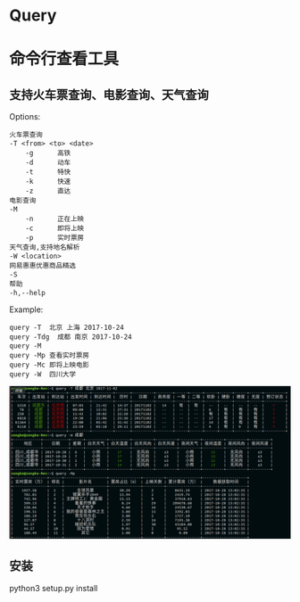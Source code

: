 # Query

命令行查看工具
======
支持火车票查询、电影查询、天气查询<br>
------
Options:
    
    火车票查询
    -T <from> <to> <date> 
        -g      高铁
        -d      动车
        -t      特快
        -k      快速
        -z      直达
    电影查询
    -M          
        -n      正在上映
        -c      即将上映
        -p      实时票房
    天气查询,支持地名解析
    -W <location>
    网易惠惠优惠商品精选
    -S 
    帮助
    -h,--help   


Example:

    query -T  北京 上海 2017-10-24
    query -Tdg  成都 南京 2017-10-24
    query -M
    query -Mp 查看实时票房
    query -Mc 即将上映电影
    query -W  四川大学

 ![image](https://github.com/zengke123/Query/raw/master/image/info.png)
 
 安装
 ------
 python3 setup.py install
 










